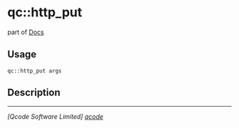 qc::http_put
============

part of [Docs](.)

Usage
-----
`qc::http_put args`

Description
-----------


----------------------------------
*[Qcode Software Limited] [qcode]*

[qcode]: www.qcode.co.uk "Qcode Software"